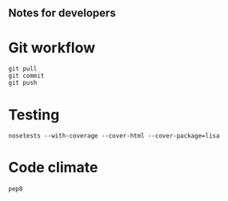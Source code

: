 
Notes for developers
----------


Git workflow
====

    git pull
    git commit
    git push


Testing
===

    nosetests --with-coverage --cover-html --cover-package=lisa

Code climate
===

    pep8


